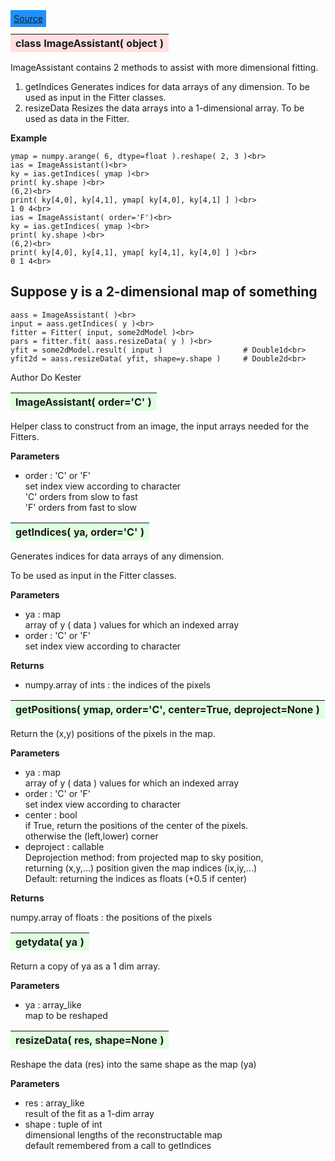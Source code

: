 ---
---

<div class="button">
  <span style="background-color: DodgerBlue; color: White;  border:5px solid DodgerBlue">
<a href=https://github.com/dokester/BayesicFitting/blob/master/BayesicFitting/source/ImageAssistant.py target=_blank>Source</a></span></div>

<a name="ImageAssistant"></a>
<table><thead style="background-color:#FFE0E0; width:100%"><tr><th style="text-align:left">
<strong>class ImageAssistant(</strong> object )
</th></tr></thead></table>
<p>

ImageAssistant contains 2 methods to assist with more dimensional
fitting.

1. getIndices Generates indices for data arrays of any dimension.
   To be used as input in the Fitter classes.<br>
2. resizeData Resizes the data arrays into a 1-dimensional array.
   To be used as data in the Fitter.<br>




<b>Example</b>

    ymap = numpy.arange( 6, dtype=float ).reshape( 2, 3 )<br>
    ias = ImageAssistant()<br>
    ky = ias.getIndices( ymap )<br>
    print( ky.shape )<br>
    (6,2)<br>
    print( ky[4,0], ky[4,1], ymap[ ky[4,0], ky[4,1] ] )<br>
    1 0 4<br>
    ias = ImageAssistant( order='F')<br>
    ky = ias.getIndices( ymap )<br>
    print( ky.shape )<br>
    (6,2)<br>
    print( ky[4,0], ky[4,1], ymap[ ky[4,1], ky[4,0] ] )<br>
    0 1 4<br>

## Suppose y is a 2-dimensional map of something
    aass = ImageAssistant( )<br>
    input = aass.getIndices( y )<br>
    fitter = Fitter( input, some2dModel )<br>
    pars = fitter.fit( aass.resizeData( y ) )<br>
    yfit = some2dModel.result( input )                  # Double1d<br>
    yfit2d = aass.resizeData( yfit, shape=y.shape )     # Double2d<br>


Author       Do Kester


<a name="ImageAssistant"></a>
<table><thead style="background-color:#E0FFE0; width:100%"><tr><th style="text-align:left">
<strong>ImageAssistant(</strong> order='C' )
</th></tr></thead></table>
<p>

Helper class to construct from an image, the input arrays
needed for the Fitters.

<b>Parameters</b>

* order  :  'C' or 'F'<br>
    set index view according to character<br>
    'C' orders from slow to fast<br>
    'F' orders from fast to slow

<a name="getIndices"></a>
<table><thead style="background-color:#E0FFE0; width:100%"><tr><th style="text-align:left">
<strong>getIndices(</strong> ya, order='C' )
</th></tr></thead></table>
<p>

Generates indices for data arrays of any dimension.

To be used as input in the Fitter classes.

<b>Parameters</b>

* ya  :  map<br>
    array of y ( data ) values for which an indexed array<br>
* order  :  'C' or 'F'<br>
    set index view according to character<br>

<b>Returns</b>

* numpy.array of ints  :  the indices of the pixels<br>


<a name="getPositions"></a>
<table><thead style="background-color:#E0FFE0; width:100%"><tr><th style="text-align:left">
<strong>getPositions(</strong> ymap, order='C', center=True, deproject=None ) 
</th></tr></thead></table>
<p>

Return the (x,y) positions of the pixels in the map.

<b>Parameters</b>

* ya  :  map<br>
    array of y ( data ) values for which an indexed array<br>
* order  :  'C' or 'F'<br>
    set index view according to character<br>
* center  :  bool<br>
    if True, return the positions of the center of the pixels.<br>
    otherwise the (left,lower) corner<br>
* deproject  :  callable<br>
    Deprojection method: from projected map to sky position,<br>
    returning (x,y,...) position given the map indices (ix,iy,...)<br>
    Default: returning the indices as floats (+0.5 if center)<br>

<b>Returns</b>

numpy.array of floats : the positions of the pixels

<a name="getydata"></a>
<table><thead style="background-color:#E0FFE0; width:100%"><tr><th style="text-align:left">
<strong>getydata(</strong> ya )
</th></tr></thead></table>
<p>

Return a copy of ya as a 1 dim array.

<b>Parameters</b>

* ya  :  array_like<br>
    map to be reshaped

<a name="resizeData"></a>
<table><thead style="background-color:#E0FFE0; width:100%"><tr><th style="text-align:left">
<strong>resizeData(</strong> res, shape=None )
</th></tr></thead></table>
<p>

Reshape the data (res) into the same shape as the map (ya)

<b>Parameters</b>

* res  :  array_like<br>
    result of the fit as a 1-dim array<br>
* shape  :  tuple of int<br>
    dimensional lengths of the reconstructable map<br>
    default remembered from a call to getIndices

